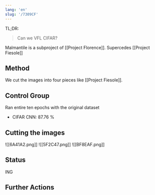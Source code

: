 ```yaml
---
lang: 'en'
slug: '/7309CF'
---
```


TL;DR:

> Can we VFL CIFAR?

Malmantile is a subproject of [[Project Florence]]. Supercedes [[Project Fiesole]]

## Method

We cut the images into four pieces like [[Project Fiesole]].

## Control Group

Ran entire ten epochs with the original dataset

- CIFAR CNN: 87.76 %

## Cutting the images

![[6A41A2.png]]
![[5F2C47.png]]
![[BF8EAF.png]]

## Status

ING

## Further Actions
